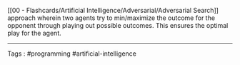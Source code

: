 [[00 - Flashcards/Artificial Intelligence/Adversarial/Adversarial Search]] approach wherein two agents try to min/maximize the outcome for the opponent through playing out possible outcomes. This ensures the optimal play for the agent. 
______

Tags : #programming #artificial-intelligence